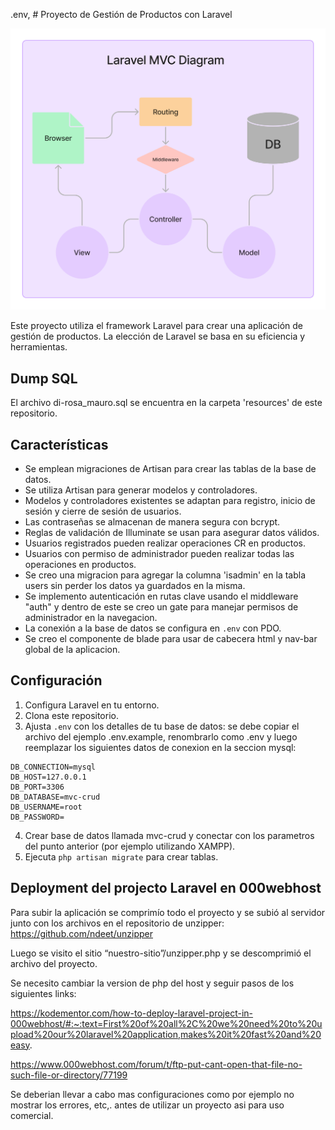 .env, # Proyecto de Gestión de Productos con Laravel

![Diagrama](resources/images/MVC-Laravel.jpg)

Este proyecto utiliza el framework Laravel para crear una aplicación de gestión de productos. La elección de Laravel se basa en su eficiencia y herramientas.

## Dump SQL

El archivo di-rosa_mauro.sql se encuentra en la carpeta 'resources' de este repositorio.

## Características

- Se emplean migraciones de Artisan para crear las tablas de la base de datos.
- Se utiliza Artisan para generar modelos y controladores.
- Modelos y controladores existentes se adaptan para registro, inicio de sesión y cierre de sesión de usuarios.
- Las contraseñas se almacenan de manera segura con bcrypt.
- Reglas de validación de Illuminate se usan para asegurar datos válidos.
- Usuarios registrados pueden realizar operaciones CR en productos.
- Usuarios con permiso de administrador pueden realizar todas las operaciones en productos.
- Se creo una migracion para agregar la columna 'isadmin' en la tabla users sin perder los datos ya guardados en la misma.
- Se implemento autenticación en rutas clave usando el middleware "auth" y dentro de este se creo un gate para manejar permisos de administrador en la navegacion.
- La conexión a la base de datos se configura en `.env` con PDO.
- Se creo el componente de blade para usar de cabecera html y nav-bar global de la aplicacion.

## Configuración

1. Configura Laravel en tu entorno.
2. Clona este repositorio.
3. Ajusta `.env` con los detalles de tu base de datos: se debe copiar el archivo del ejemplo .env.example, renombrarlo como .env y luego reemplazar los siguientes datos de conexion en la seccion mysql: 

```
DB_CONNECTION=mysql
DB_HOST=127.0.0.1
DB_PORT=3306
DB_DATABASE=mvc-crud
DB_USERNAME=root
DB_PASSWORD=
```

4. Crear base de datos llamada mvc-crud y conectar con los parametros del punto anterior (por ejemplo utilizando XAMPP).
5. Ejecuta `php artisan migrate` para crear tablas.

## Deployment del projecto Laravel en 000webhost

Para subir la aplicación se comprimío todo el proyecto y se subió al servidor junto con los archivos en el repositorio de unzipper: https://github.com/ndeet/unzipper

Luego se visito el sitio “nuestro-sitio”/unzipper.php y se descomprimió el archivo del proyecto.

Se necesito cambiar la version de php del host y seguir pasos de los siguientes links:

https://kodementor.com/how-to-deploy-laravel-project-in-000webhost/#:~:text=First%20of%20all%2C%20we%20need%20to%20upload%20our%20laravel%20application,makes%20it%20fast%20and%20easy.

https://www.000webhost.com/forum/t/ftp-put-cant-open-that-file-no-such-file-or-directory/77199

Se deberian llevar a cabo mas configuraciones como por ejemplo no mostrar los errores, etc,. antes de utilizar un proyecto asi para uso comercial.